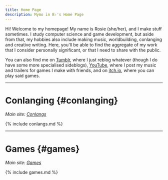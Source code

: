 ```yaml
---
title: Home Page
description: Mymo in B♭'s Home Page
---
```


Hi! Welcome to my homepage! My name is Rosie (she/her), and I make stuff sometimes. I study computer science and game development, but aside from that, my hobbies also include making music, worldbuilding, conlanging and creative writing. Here, you'll be able to find the aggregate of my work that I consider personally significant, or that I need to share with the public.

You can also find me on [Tumblr](https://www.tumblr.com/bbmymo), where I just reblog whatever (though I do have some more specialised sideblogs), [YouTube](https://www.youtube.com/@mymo_in_Bb), where I post my music and trailers for games I make with friends, and on [itch.io](https://mymo-in-bb.itch.io/), where you can play said games.

<hr>

# Conlanging {#conlanging}

_Main site: [Conlangs](conlangs.md)_

{% include conlangs.md %}

<hr>

# Games {#games}

_Main site: [Games](games.md)_
 
 {% include games.md %}
